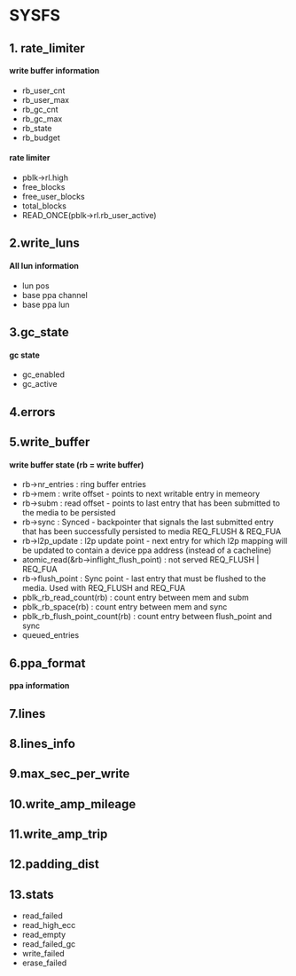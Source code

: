 SYSFS
=======
## 1. rate_limiter
#### write buffer information
* rb_user_cnt
* rb_user_max
* rb_gc_cnt
* rb_gc_max
* rb_state
* rb_budget
#### rate limiter
* pblk->rl.high
* free_blocks
* free_user_blocks
* total_blocks
* READ_ONCE(pblk->rl.rb_user_active)

## 2.write_luns
#### All lun information
* lun pos
* base ppa channel
* base ppa lun

3.gc_state
------
#### gc state
* gc_enabled
* gc_active

4.errors
------
5.write_buffer
------
#### write buffer state (rb = write buffer)
* rb->nr_entries : ring buffer entries
* rb->mem : write offset - points to next writable entry in memeory
* rb->subm : read offset - points to last entry that has been submitted to the media to be persisted
* rb->sync : Synced - backpointer that signals the last submitted entry that has been successfully persisted to media REQ_FLUSH & REQ_FUA
* rb->l2p_update : l2p update point - next entry for which l2p mapping will be updated to contain a device ppa address (instead of a cacheline)
* atomic_read(&rb->inflight_flush_point) : not served REQ_FLUSH | REQ_FUA
* rb->flush_point : Sync point - last entry that must be flushed to the media. Used with REQ_FLUSH and REQ_FUA
* pblk_rb_read_count(rb) : count entry between mem and subm
* pblk_rb_space(rb) : count entry between mem and sync
* pblk_rb_flush_point_count(rb) : count entry between flush_point and sync
* queued_entries

6.ppa_format
------
#### ppa information

7.lines
------
8.lines_info
------
9.max_sec_per_write
------
10.write_amp_mileage
------
11.write_amp_trip
------
12.padding_dist
------


13.stats
------
* read_failed
* read_high_ecc
* read_empty
* read_failed_gc
* write_failed
* erase_failed
